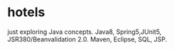 # hotels
just exploring Java concepts.
Java8, Spring5,JUnit5, JSR380/Beanvalidation 2.0.
Maven, Eclipse, SQL, JSP.
